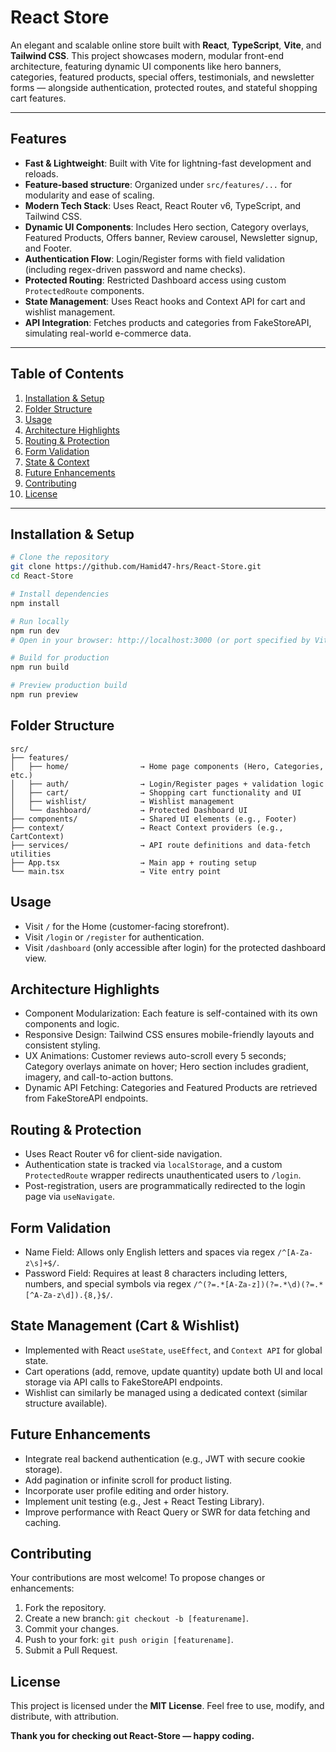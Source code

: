 # React Store

An elegant and scalable online store built with **React**, **TypeScript**, **Vite**, and **Tailwind CSS**. This project showcases modern, modular front-end architecture, featuring dynamic UI components like hero banners, categories, featured products, special offers, testimonials, and newsletter forms — alongside authentication, protected routes, and stateful shopping cart features.

---

##  Features

- **Fast & Lightweight**: Built with Vite for lightning-fast development and reloads.  
- **Feature-based structure**: Organized under `src/features/...` for modularity and ease of scaling.  
- **Modern Tech Stack**: Uses React, React Router v6, TypeScript, and Tailwind CSS.  
- **Dynamic UI Components**: Includes Hero section, Category overlays, Featured Products, Offers banner, Review carousel, Newsletter signup, and Footer.  
- **Authentication Flow**: Login/Register forms with field validation (including regex-driven password and name checks).  
- **Protected Routing**: Restricted Dashboard access using custom `ProtectedRoute` components.  
- **State Management**: Uses React hooks and Context API for cart and wishlist management.  
- **API Integration**: Fetches products and categories from FakeStoreAPI, simulating real-world e-commerce data.

---

##  Table of Contents

1. [Installation & Setup](#installation--setup)  
2. [Folder Structure](#folder-structure)  
3. [Usage](#usage)  
4. [Architecture Highlights](#architecture-highlights)  
5. [Routing & Protection](#routing--protection)  
6. [Form Validation](#form-validation)  
7. [State & Context](#state--context)  
8. [Future Enhancements](#future-enhancements)  
9. [Contributing](#contributing)  
10. [License](#license)

---

##  Installation & Setup

```bash
# Clone the repository
git clone https://github.com/Hamid47-hrs/React-Store.git
cd React-Store

# Install dependencies
npm install

# Run locally
npm run dev
# Open in your browser: http://localhost:3000 (or port specified by Vite)

# Build for production
npm run build

# Preview production build
npm run preview
```

##  Folder Structure

```
src/
├── features/
│   ├── home/                → Home page components (Hero, Categories, etc.)
│   ├── auth/                → Login/Register pages + validation logic
│   ├── cart/                → Shopping cart functionality and UI
│   ├── wishlist/            → Wishlist management
│   └── dashboard/           → Protected Dashboard UI
├── components/              → Shared UI elements (e.g., Footer)
├── context/                 → React Context providers (e.g., CartContext)
├── services/                → API route definitions and data-fetch utilities
├── App.tsx                  → Main app + routing setup
└── main.tsx                 → Vite entry point
```

##  Usage

* Visit `/` for the Home (customer-facing storefront).
* Visit `/login` or `/register` for authentication.
* Visit `/dashboard` (only accessible after login) for the protected dashboard view.

##  Architecture Highlights

* Component Modularization: Each feature is self-contained with its own components and logic.
* Responsive Design: Tailwind CSS ensures mobile-friendly layouts and consistent styling.
* UX Animations: Customer reviews auto-scroll every 5 seconds; Category overlays animate on hover; Hero section includes gradient, imagery, and call-to-action buttons.
* Dynamic API Fetching: Categories and Featured Products are retrieved from FakeStoreAPI endpoints.

## Routing & Protection

* Uses React Router v6 for client-side navigation.
* Authentication state is tracked via `localStorage`, and a custom `ProtectedRoute` wrapper redirects unauthenticated users to `/login`.
* Post-registration, users are programmatically redirected to the login page via `useNavigate`.

## Form Validation

* Name Field: Allows only English letters and spaces via regex `/^[A-Za-z\s]+$/`.
* Password Field: Requires at least 8 characters including letters, numbers, and special symbols via regex `/^(?=.*[A-Za-z])(?=.*\d)(?=.*[^A-Za-z\d]).{8,}$/`.

## State Management (Cart & Wishlist)

* Implemented with React `useState`, `useEffect`, and `Context API` for global state.
* Cart operations (add, remove, update quantity) update both UI and local storage via API calls to FakeStoreAPI endpoints.
* Wishlist can similarly be managed using a dedicated context (similar structure available).

## Future Enhancements

* Integrate real backend authentication (e.g., JWT with secure cookie storage).
* Add pagination or infinite scroll for product listing.
* Incorporate user profile editing and order history.
* Implement unit testing (e.g., Jest + React Testing Library).
* Improve performance with React Query or SWR for data fetching and caching.

## Contributing

Your contributions are most welcome! To propose changes or enhancements:

1. Fork the repository.
2. Create a new branch: `git checkout -b [featurename]`.
3. Commit your changes.
4. Push to your fork: `git push origin [featurename]`.
5. Submit a Pull Request.

## License

This project is licensed under the **MIT License**. Feel free to use, modify, and distribute, with attribution.

**Thank you for checking out React-Store — happy coding.**
